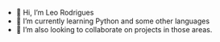 - 👋 Hi, I’m Leo Rodrigues
- 🌱 I’m currently learning Python and some other languages
- 💞️ I’m also looking to collaborate on projects in those areas.

<!---
leorodrigues91/leorodrigues91 is a ✨ special ✨ repository because its `README.md` (this file) appears on your GitHub profile.
You can click the Preview link to take a look at your changes.
--->

